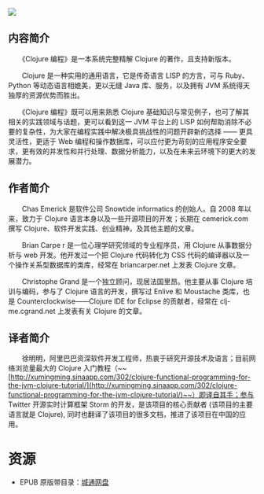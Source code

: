 ![](http://img3m8.ddimg.cn/89/6/23198858-1_u_1.jpg)

## 内容简介

　　《Clojure 编程》是一本系统完整精解 Clojure 的著作，且支持新版本。

　　Clojure 是一种实用的通用语言，它是传奇语言 LISP 的方言，可与 Ruby、Python 等动态语言相媲美，更以无缝 Java 库、服务，以及拥有 JVM 系统得天独厚的资源优势而胜出。

　　《Clojure 编程》既可以用来熟悉 Clojure 基础知识与常见例子，也可了解其相关的实践领域与话题，更可以看到这一 JVM 平台上的 LISP 如何帮助消除不必要的复杂性，为大家在编程实践中解决极具挑战性的问题开辟新的选择 —— 更具灵活性，更适于 Web 编程和操作数据库，可以应付更为苛刻的应用程序安全要求，更有效的并发性和并行处理、数据分析能力，以及在未来云环境下的更大的发展潜力。

## 作者简介

　　Chas Emerick 是软件公司 Snowtide informatics 的创始人。自 2008 年以来，致力于 Clojure 语言本身以及一些开源项目的开发；长期在 cemerick.com 撰写 Clojure、软件开发实践、创业精神，及其他主题的文章。

　　Brian Carpe r 是一位心理学研究领域的专业程序员，用 Clojure 从事数据分析与 web 开发。他开发过一个把 Clojure 代码转化为 CSS 代码的编译器以及一个操作关系型数据库的类库，经常在 briancarper.net 上发表 Clojure 文章。

　　Christophe Grand 是一个独立顾问，现居法国里昂。他主要从事 Clojure 培训与编码，参与了 Clojure 语言的开发，撰写过 Enlive 和 Moustache 类库，也是 Counterclockwise——Clojure IDE for Eclipse 的贡献者，经常在 clj-me.cgrand.net 上发表有关 Clojure 的文章。

## 译者简介

　　徐明明，阿里巴巴资深软件开发工程师，热衷于研究开源技术及语言；目前网络浏览量最大的 Clojure 入门教程（~~[http://xumingming.sinaapp.com/302/clojure-functional-programming-for-the-jvm-clojure-tutorial/](http://xumingming.sinaapp.com/302/clojure-functional-programming-for-the-jvm-clojure-tutorial/)~~）即译自其手；参与 Twitter 开源实时计算框架 Storm 的开发，是该项目的核心贡献者 (该项目的主要语言就是 Clojure), 同时也翻译了该项目的很多文档，推进了该项目在中国的应用。

# 资源

* EPUB 原版带目录：[城通网盘](https://u11215426.pipipan.com/fs/11215426-371751926)
